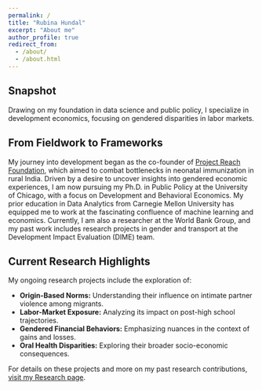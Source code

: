 ```yaml
---
permalink: /
title: "Rubina Hundal"
excerpt: "About me"
author_profile: true
redirect_from: 
  - /about/
  - /about.html
---
```


## Snapshot
Drawing on my foundation in data science and public policy, I specialize in development economics, focusing on gendered disparities in labor markets.

## From Fieldwork to Frameworks
My journey into development began as the co-founder of [Project Reach Foundation](https://resolutionproject.org/ventures/project-reach/), which aimed to combat bottlenecks in neonatal immunization in rural India. Driven by a desire to uncover insights into gendered economic experiences, I am now pursuing my Ph.D. in Public Policy at the University of Chicago, with a focus on Development and Behavioral Economics. 
My prior education in Data Analytics from Carnegie Mellon University has equipped me to work at the fascinating confluence of machine learning and economics. Currently, I am also a researcher at the World Bank Group, and my past work includes research projects in gender and transport at the Development Impact Evaluation (DIME) team. 

## Current Research Highlights
My ongoing research projects include the exploration of:
- **Origin-Based Norms:** Understanding their influence on intimate partner violence among migrants.
- **Labor-Market Exposure:** Analyzing its impact on post-high school trajectories.
- **Gendered Financial Behaviors:** Emphasizing nuances in the context of gains and losses.
- **Oral Health Disparities:** Exploring their broader socio-economic consequences.

For details on these projects and more on my past research contributions, [visit my Research page](https://g-hundal.github.io/research/).
